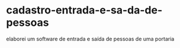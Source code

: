 # cadastro-entrada-e-sa-da-de-pessoas
elaborei um software de entrada e saída de pessoas de uma portaria
